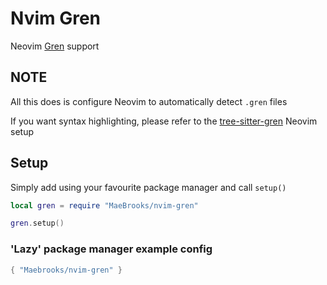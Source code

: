 # Nvim Gren

Neovim [Gren](https://gren-lang.org/) support

## NOTE

All this does is configure Neovim to automatically detect `.gren` files

If you want syntax highlighting, please refer to the [tree-sitter-gren](https://github.com/MaeBrooks/tree-sitter-gren/blob/main/editors/nvim/README.md) Neovim setup

## Setup

Simply add using your favourite package manager and call `setup()`

```lua
local gren = require "MaeBrooks/nvim-gren"

gren.setup()
```

### 'Lazy' package manager example config

```lua
{ "Maebrooks/nvim-gren" }
```
